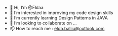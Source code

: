 - 👋 Hi, I’m @Eldaa
- 👀 I’m interested in improving my code design skills
- 🌱 I’m currently learning Design Patterns in JAVA
- 💞️ I’m looking to collaborate on ...
- 📫 How to reach me :  elda.balliu@outlook.com 

<!---
Eldaa/Eldaa is a ✨ special ✨ repository because its `README.md` (this file) appears on your GitHub profile.
You can click the Preview link to take a look at your changes.
--->
